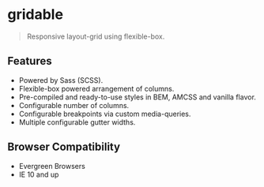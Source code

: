 # gridable
> Responsive layout-grid using flexible-box.

## Features
* Powered by Sass (SCSS).
* Flexible-box powered arrangement of columns.
* Pre-compiled and ready-to-use styles in BEM, AMCSS and vanilla flavor.
* Configurable number of columns.
* Configurable breakpoints via custom media-queries.
* Multiple configurable gutter widths.

## Browser Compatibility
* Evergreen Browsers
* IE 10 and up
